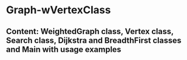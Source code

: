 # Graph-wVertexClass
## Content: WeightedGraph class, Vertex class, Search class, Dijkstra and BreadthFirst classes and Main with usage examples
